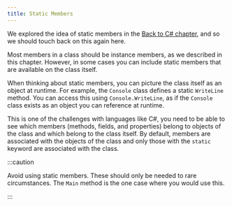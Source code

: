 ```yaml
---
title: Static Members
---
```


We explored the idea of static members in the [Back to C# chapter](/book/part-3-programs-as-concepts/1-back-to-c-sharp/1-concepts/4-static-methods), and so we should touch back on this again here.

Most members in a class should be instance members, as we described in this chapter. However, in some cases you can include static members that are available on the class itself. 

When thinking about static members, you can picture the class itself as an object at runtime. For example, the `Console` class defines a static `WriteLine` method. You can access this using `Console.WriteLine`, as if the `Console` class exists as an object you can reference at runtime.

This is one of the challenges with languages like C#, you need to be able to see which members (methods, fields, and properties) belong to objects of the class and which belong to the class itself. By default, members are associated with the objects of the class and only those with the `static` keyword are associated with the class.

:::caution

Avoid using static members. These should only be needed to rare circumstances. The `Main` method is the one case where you would use this.

:::

